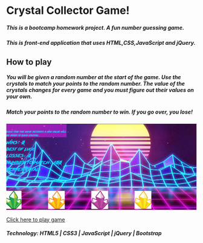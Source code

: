 # Crystal Collector Game!

##### This is a bootcamp homework project. A fun number guessing game.
##### This is front-end application that uses HTML,CSS,JavaScript and jQuery.

## How to play
##### You will be given a random number at the start of the game. Use the crystals to match your points to the random number. The value of the crystals changes for every game and you must figure out their values on your own.
##### Match your points to the random number to win. If you go over, you lose!

![](assets/images/Capture.png)

[Click here to play game](https://chris350.github.io/crystal-collector/)

##### Technology: HTML5 | CSS3 | JavaScript | jQuery | Bootstrap
